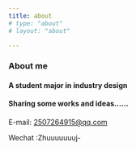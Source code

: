 ```yaml
---
title: about
# type: "about"
# layout: "about"

---
```


### About me

#### A student major in industry design

#### Sharing some works and ideas......
####        
E-mail: 2507264915@qq.com

Wechat :Zhuuuuuuuj-